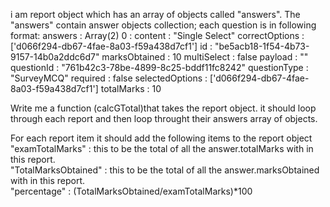 i am report object which has an array of objects called "answers".
The "answers" contain answer objects collection; each question is in following format:
answers
: 
Array(2)
0
: 
content
: 
"Single Select"
correctOptions
: 
['d066f294-db67-4fae-8a03-f59a438d7cf1']
id
: 
"be5acb18-1f54-4b73-9157-14b0a2ddc6d7"
marksObtained
: 
10
multiSelect
: 
false
payload
: 
""
questionId
: 
"761b42c3-78be-4899-8c25-bddf11fc8242"
questionType
: 
"SurveyMCQ"
required
: 
false
selectedOptions
: 
['d066f294-db67-4fae-8a03-f59a438d7cf1']
totalMarks
: 
10

Write me a function (calcGTotal)that takes the report object. it should loop through each report and then loop throught their answers array of objects.

For each report item it should add the following items to the report object
    "examTotalMarks" : this to be the total of all the answer.totalMarks with in this report.  
    "TotalMarksObtained" : this to be the total of all the answer.marksObtained with in this report.  
    "percentage" : (TotalMarksObtained/examTotalMarks)*100